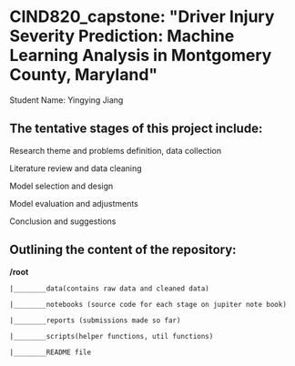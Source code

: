 # CIND820_capstone: "Driver Injury Severity Prediction: Machine Learning Analysis in Montgomery County, Maryland"

Student Name: Yingying Jiang

## The tentative stages of this project include:

Research theme and problems definition, data collection

Literature review and data cleaning

Model selection and design

Model evaluation and adjustments

Conclusion and suggestions

## Outlining the content of the repository:

**/root**

    |________data(contains raw data and cleaned data)

    |________notebooks (source code for each stage on jupiter note book)

    |________reports (submissions made so far)

    |________scripts(helper functions, util functions)

    |________README file
